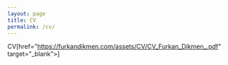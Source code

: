 ```yaml
---
layout: page
title: CV
permalink: /cv/
---
```


CV[href="https://furkandikmen.com/assets/CV/CV_Furkan_Dikmen_.pdf" target="_blank">]

